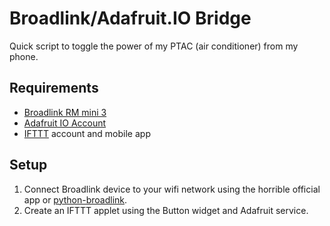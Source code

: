 # Broadlink/Adafruit.IO Bridge

Quick script to toggle the power of my PTAC (air conditioner) from my phone.

## Requirements

* [Broadlink RM mini 3](https://amzn.to/2LC4SrI)
* [Adafruit IO Account](https://io.adafruit.com/)
* [IFTTT](https://ifttt.com) account and mobile app

## Setup

1. Connect Broadlink device to your wifi network using the horrible official app or [python-broadlink](https://github.com/mjg59/python-broadlink).
2. Create an IFTTT applet using the Button widget and Adafruit service.

